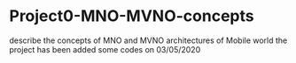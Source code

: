 # Project0-MNO-MVNO-concepts
describe the concepts of MNO and MVNO architectures of Mobile world
the project has been added some codes on 03/05/2020
